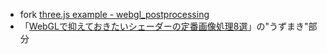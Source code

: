 - fork [three.js example - webgl_postprocessing](http://threejs.org/examples/#webgl_postprocessing)
- 「[WebGLで抑えておきたいシェーダーの定番画像処理8選](https://ics.media/entry/5535)」の"うずまき"部分